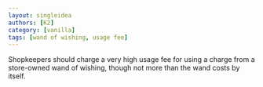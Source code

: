 ```yaml
---
layout: singleidea
authors: [K2]
category: [vanilla]
tags: [wand of wishing, usage fee]
---
```

Shopkeepers should charge a very high usage fee for using a charge from a store-owned wand of wishing, though not more than the wand costs by itself.
